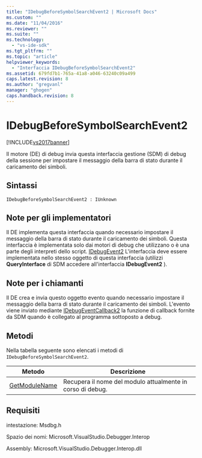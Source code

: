 ```yaml
---
title: "IDebugBeforeSymbolSearchEvent2 | Microsoft Docs"
ms.custom: ""
ms.date: "11/04/2016"
ms.reviewer: ""
ms.suite: ""
ms.technology: 
  - "vs-ide-sdk"
ms.tgt_pltfrm: ""
ms.topic: "article"
helpviewer_keywords: 
  - "Interfaccia IDebugBeforeSymbolSearchEvent2"
ms.assetid: 679fd7b1-765a-41a8-a046-63240c09a499
caps.latest.revision: 8
ms.author: "gregvanl"
manager: "ghogen"
caps.handback.revision: 8
---
```

# IDebugBeforeSymbolSearchEvent2
[!INCLUDE[vs2017banner](../../../code-quality/includes/vs2017banner.md)]

Il motore \(DE\) di debug invia questa interfaccia gestione \(SDM\) di debug della sessione per impostare il messaggio della barra di stato durante il caricamento dei simboli.  
  
## Sintassi  
  
```  
IDebugBeforeSymbolSearchEvent2 : IUnknown  
```  
  
## Note per gli implementatori  
 Il DE implementa questa interfaccia quando necessario impostare il messaggio della barra di stato durante il caricamento dei simboli.  Questa interfaccia è implementata solo dai motori di debug che utilizzano o è una parte degli interpreti dello script.  [IDebugEvent2](../../../extensibility/debugger/reference/idebugevent2.md) L'interfaccia deve essere implementata nello stesso oggetto di questa interfaccia \(utilizzi **QueryInterface** di SDM accedere all'interfaccia **IDebugEvent2** \).  
  
## Note per i chiamanti  
 Il DE crea e invia questo oggetto evento quando necessario impostare il messaggio della barra di stato durante il caricamento dei simboli.  L'evento viene inviato mediante [IDebugEventCallback2](../../../extensibility/debugger/reference/idebugeventcallback2.md) la funzione di callback fornite da SDM quando è collegato al programma sottoposto a debug.  
  
## Metodi  
 Nella tabella seguente sono elencati i metodi di `IDebugBeforeSymbolSearchEvent2`.  
  
|Metodo|Descrizione|  
|------------|-----------------|  
|[GetModuleName](../../../extensibility/debugger/reference/idebugbeforesymbolsearchevent2-getmodulename.md)|Recupera il nome del modulo attualmente in corso di debug.|  
  
## Requisiti  
 intestazione: Msdbg.h  
  
 Spazio dei nomi: Microsoft.VisualStudio.Debugger.Interop  
  
 Assembly: Microsoft.VisualStudio.Debugger.Interop.dll